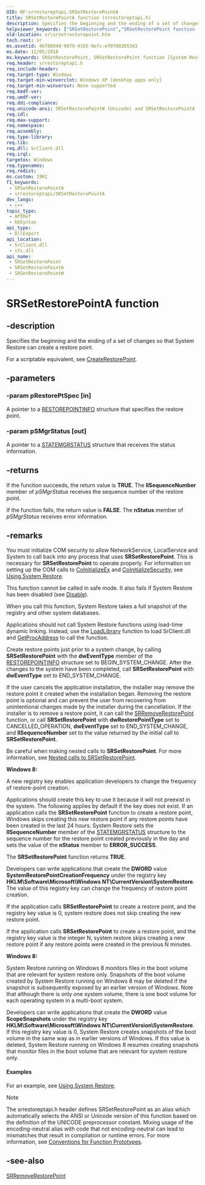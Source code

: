 ```yaml
---
UID: NF:srrestoreptapi.SRSetRestorePointA
title: SRSetRestorePointA function (srrestoreptapi.h)
description: Specifies the beginning and the ending of a set of changes so that System Restore can create a restore point. (ANSI)
helpviewer_keywords: ["SRSetRestorePoint","SRSetRestorePoint function [System Restore]","SRSetRestorePointA","SRSetRestorePointW","_sr_srsetrestorepoint","sr.srsetrestorepoint","srrestoreptapi/SRSetRestorePoint","srrestoreptapi/SRSetRestorePointA","srrestoreptapi/SRSetRestorePointW"]
old-location: sr\srsetrestorepoint.htm
tech.root: sr
ms.assetid: 46f0094d-9079-41b5-9efc-ef07082653d3
ms.date: 12/05/2018
ms.keywords: SRSetRestorePoint, SRSetRestorePoint function [System Restore], SRSetRestorePointA, SRSetRestorePointW, _sr_srsetrestorepoint, sr.srsetrestorepoint, srrestoreptapi/SRSetRestorePoint, srrestoreptapi/SRSetRestorePointA, srrestoreptapi/SRSetRestorePointW
req.header: srrestoreptapi.h
req.include-header: 
req.target-type: Windows
req.target-min-winverclnt: Windows XP [desktop apps only]
req.target-min-winversvr: None supported
req.kmdf-ver: 
req.umdf-ver: 
req.ddi-compliance: 
req.unicode-ansi: SRSetRestorePointW (Unicode) and SRSetRestorePointA (ANSI)
req.idl: 
req.max-support: 
req.namespace: 
req.assembly: 
req.type-library: 
req.lib: 
req.dll: SrClient.dll
req.irql: 
targetos: Windows
req.typenames: 
req.redist: 
ms.custom: 19H1
f1_keywords:
 - SRSetRestorePointA
 - srrestoreptapi/SRSetRestorePointA
dev_langs:
 - c++
topic_type:
 - APIRef
 - kbSyntax
api_type:
 - DllExport
api_location:
 - SrClient.dll
 - sfc.dll
api_name:
 - SRSetRestorePoint
 - SRSetRestorePointA
 - SRSetRestorePointW
---
```


# SRSetRestorePointA function


## -description

Specifies the beginning and the ending of a set of changes so that System Restore can create a restore point.

For a scriptable equivalent, see 
<a href="/windows/desktop/sr/createrestorepoint-systemrestore">CreateRestorePoint</a>.

## -parameters

### -param pRestorePtSpec [in]

A pointer to a 
<a href="/windows/win32/api/srrestoreptapi/ns-srrestoreptapi-restorepointinfoa">RESTOREPOINTINFO</a> structure that specifies the restore point.

### -param pSMgrStatus [out]

A pointer to a 
<a href="/windows/win32/api/srrestoreptapi/ns-srrestoreptapi-statemgrstatus">STATEMGRSTATUS</a> structure that receives the status information.

## -returns

If the function succeeds, the return value is <b>TRUE</b>. The <b>llSequenceNumber</b> member of <i>pSMgrStatus</i> receives the sequence number of the restore point.

If the function fails, the return value is <b>FALSE</b>. The <b>nStatus</b> member of <i>pSMgrStatus</i> receives error information.

## -remarks

You must initialize COM security to allow NetworkService, LocalService and System to call back into any process that uses <b>SRSetRestorePoint</b>. This is necessary for <b>SRSetRestorePoint</b> to operate properly. For information on setting up the COM calls to <a href="/windows/desktop/api/combaseapi/nf-combaseapi-coinitializeex">CoInitializeEx</a> and <a href="/windows/desktop/api/combaseapi/nf-combaseapi-coinitializesecurity">CoInitializeSecurity</a>, see <a href="/windows/desktop/sr/using-system-restore">Using System Restore</a>.

This function cannot be called in safe mode. It also fails if System Restore has been disabled (see 
<a href="/windows/desktop/sr/disable-systemrestore">Disable</a>).

When you call this function, System Restore takes a full snapshot of the registry and other system databases.

Applications should not call System Restore functions using load-time dynamic linking. Instead, use the <a href="/windows/desktop/api/libloaderapi/nf-libloaderapi-loadlibrarya">LoadLibrary</a> function to load SrClient.dll and <a href="/windows/desktop/api/libloaderapi/nf-libloaderapi-getprocaddress">GetProcAddress</a> to call the function.

Create restore points just prior to a system change, by calling 
<b>SRSetRestorePoint</b> with the <b>dwEventType</b> member of the 
<a href="/windows/win32/api/srrestoreptapi/ns-srrestoreptapi-restorepointinfoa">RESTOREPOINTINFO</a> structure set to BEGIN_SYSTEM_CHANGE. After the changes to the system have been completed, call 
<b>SRSetRestorePoint</b> with <b>dwEventType</b> set to END_SYSTEM_CHANGE.

If the user cancels the application installation, the installer may remove the restore point it created when the installation began. Removing the restore point is optional and can prevent the user from recovering from unintentional changes made by the installer during the cancellation. If the installer is to remove a restore point, it can call the 
<a href="/windows/desktop/api/srrestoreptapi/nf-srrestoreptapi-srremoverestorepoint">SRRemoveRestorePoint</a> function, or call 
<b>SRSetRestorePoint</b> with <b>dwRestorePointType</b> set to CANCELLED_OPERATION, <b>dwEventType</b> set to END_SYSTEM_CHANGE, and <b>llSequenceNumber</b> set to the value returned by the initial call to <b>SRSetRestorePoint</b>.

Be careful when making nested calls to 
<b>SRSetRestorePoint</b>. For more information, see 
<a href="/windows/desktop/sr/nested-calls-to-srsetrestorepoint">Nested calls to SRSetRestorePoint</a>.


<b>Windows 8:  </b><p class="note">A new registry key enables application developers to change the frequency of restore-point creation. 

<p class="note">Applications should create this key to use it because it  will not preexist in the system. The following applies by default if the key does not exist. If an application calls the <b>SRSetRestorePoint</b> function to create a restore point, Windows skips creating this new restore point if any restore points have been created in the last 24 hours.   System Restore sets the <b>IISequenceNumber</b> member of the <a href="/windows/win32/api/srrestoreptapi/ns-srrestoreptapi-statemgrstatus">STATEMGRSTATUS</a> structure to the sequence number for the restore point created previously in the day and sets the value of the <b>nStatus</b> member to <b>ERROR_SUCCESS</b>.

The <b>SRSetRestorePoint</b> function returns <b>TRUE</b>.

<p class="note">Developers can write applications that create the <b>DWORD</b> value <b>SystemRestorePointCreationFrequency</b> under the registry key <b>HKLM\Software\Microsoft\Windows NT\CurrentVersion\SystemRestore</b>. The value of this registry key can change the frequency of restore point creation.    

<p class="note">If the application calls <b>SRSetRestorePoint</b> to create a restore point, and the registry key value is 0, system restore does not skip creating the new restore point.  

<p class="note">If the application calls <b>SRSetRestorePoint</b> to create a restore point, and the registry key value is the integer N, system restore skips creating a new restore point if any restore points were created in the previous N minutes.






<b>Windows 8:  </b><p class="note">System Restore running on Windows 8 monitors files in the boot volume that are relevant for system restore only. Snapshots of the boot volume created by System Restore running on Windows 8 may be deleted if the snapshot is subsequently exposed by an earlier version of Windows.  Note that although there is only one system volume, there is one boot volume for each operating system in a multi-boot system. 

<p class="note">Developers can write applications that create the <b>DWORD</b> value <b>ScopeSnapshots</b> under the registry key <b>HKLM\Software\Microsoft\Windows NT\CurrentVersion\SystemRestore</b>. If this registry key value is 0, System Restore creates snapshots of the boot volume in the same way as in earlier versions of Windows.  If this value is deleted, System Restore running on Windows 8 resumes creating snapshots that monitor files in the boot volume that are relevant for system restore only. 






#### Examples

For an example, see <a href="/windows/desktop/sr/using-system-restore">Using System Restore</a>.

<div class="code"></div>




> [!NOTE]
> The srrestoreptapi.h header defines SRSetRestorePoint as an alias which automatically selects the ANSI or Unicode version of this function based on the definition of the UNICODE preprocessor constant. Mixing usage of the encoding-neutral alias with code that not encoding-neutral can lead to mismatches that result in compilation or runtime errors. For more information, see [Conventions for Function Prototypes](/windows/win32/intl/conventions-for-function-prototypes).

## -see-also

<a href="/windows/desktop/api/srrestoreptapi/nf-srrestoreptapi-srremoverestorepoint">SRRemoveRestorePoint</a>

